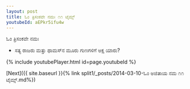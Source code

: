 ```yaml
---
layout: post
title: ಓಂ ತ್ರಿಸಂಕವೇ ನಮಃ ೧೧ ಟೈಮ್ಸ್
youtubeId: aEPkr5ifu4w
---
```

 
 
 ಓಂ ತ್ರಿಸಂಕವೇ ನಮಃ  
 
 -  ಸತ್ಯ ರಾಜರು ಮತ್ತು ಥಾಮಸ್‌ನ ಮೂರು ಗುಣಗಳಿಗೆ ಅಕ್ಷ ಯಾರು? 
 
  
 
  
 
 
 
 
 
 


{% include youtubePlayer.html id=page.youtubeId %}
 
[Next]({{ site.baseurl }}{% link  split1/_posts/2014-03-10-ಓಂ ಅಜಿತಾಯ ನಮ  ೧೧ ಟೈಮ್ಸ್.md%})
 
